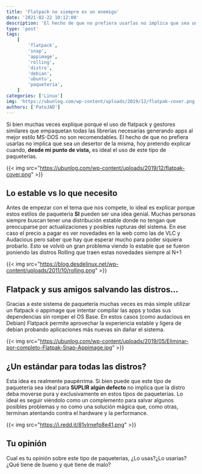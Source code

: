```yaml
---
title: 'Flatpack no siempre es un enemigo'
date: '2021-02-22 10:12:00'
description: 'El hecho de que no prefiera usarlas no implica que sea un desertor de la misma, hoy pretendo explicar cuando, desde mi punto de vista, es ideal el uso de este tipo de paqueterias.'
type: 'post'
tags:
    [
        'flatpack',
        'snap',
        'appimage',
        'rolling',
        'distro',
        'debian',
        'ubuntu',
        'paqueteria',
    ]
categories: ['Linux']
img: 'https://ubunlog.com/wp-content/uploads/2019/12/flatpak-cover.png'
authors: ['PatoJAD']
---
```


Si bien muchas veces explique porque el uso de flatpack y gestores similares que empaquetan todas las librerías necesarias generando apps al mejor estilo MS-DOS no son recomendables. El hecho de que no prefiera usarlas no implica que sea un desertor de la misma, hoy pretendo explicar cuando, **desde mi punto de vista,** es ideal el uso de este tipo de paqueterias.

{{< img src="https://ubunlog.com/wp-content/uploads/2019/12/flatpak-cover.png" >}}

## Lo estable vs lo que necesito

Antes de empezar con el tema que nos compete, lo ideal es explicar porque estos estilos de paquetería **SI** pueden ser una idea genial. Muchas personas siempre buscan tener una distribución estable donde no tengan que preocuparse por actualizaciones y posibles rupturas del sistema. En ese caso el precio a pagar es ver novedades en la web como las de VLC y Audacious pero saber que hay que esperar mucho para poder siquiera probarlo. Esto se volvió un gran problema viendo lo estable que se fueron poniendo las distros Rolling que traen estas novedades siempre al N+1

{{< img src="https://blog.desdelinux.net/wp-content/uploads/2011/10/rolling.png" >}}

## Flatpack y sus amigos salvando las distros…

Gracias a este sistema de paquetería muchas veces es más simple utilizar un flatpack o appimage que intentar compilar las apps y todas sus dependencias sin romper el OS Base. En estos casos (como audacious en Debian) Flatpack permite aprovechar la experiencia estable y ligera de debian probando aplicaciones más nuevas sin dañar el sistema.

{{< img src="https://ubunlog.com/wp-content/uploads/2019/05/Eliminar-por-completo-Flatpak-Snap-Appimage.jpg" >}}

## ¿Un estándar para todas las distros?

Esta idea es realmente paupérrima. Si bien puede que este tipo de paqueteria sea ideal para **SUPLIR algún defecto** no implica que la distro deba moverse pura y exclusivamente en estos tipos de paqueterias. Lo ideal es seguir viéndolo como un complemento para salvar algunos posibles problemas y no como una solución mágica que, como otras, terminan atentando contra el hardware y la performance.

{{< img src="https://i.redd.it/81vlrnefp8e41.png" >}}

## Tu opinión

Cual es tu opinión sobre este tipo de paqueterias, ¿Lo usas?¿Lo usarías? ¿Qué tiene de bueno y qué tiene de malo?
